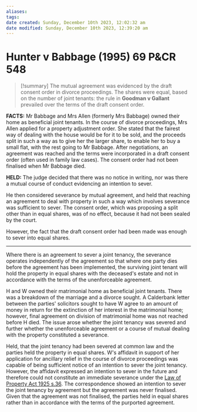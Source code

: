 ```yaml
---
aliases: 
tags: 
date created: Sunday, December 10th 2023, 12:02:32 am
date modified: Sunday, December 10th 2023, 12:39:20 am
---
```


# Hunter v Babbage (1995) 69 P&CR 548

> [!summary]
> The mutual agreement was evidenced by the draft consent order in divorce proceedings. The shares were equal, based on the number of joint tenants: the rule in **Goodman v Gallant** prevailed over the terms of the draft consent order.

**FACTS:** Mr Babbage and Mrs Allen (formerly Mrs Babbage) owned their home as beneficial joint tenants. In the course of divorce proceedings, Mrs Allen applied for a property adjustment order. She stated that the fairest way of dealing with the house would be for it to be sold, and the proceeds split in such a way as to give her the larger share, to enable her to buy a small flat, with the rest going to Mr Babbage. After negotiations, an agreement was reached and the terms were incorporated in a draft consent order (often used in family law cases). The consent order had not been finalised when Mr Babbage died.

**HELD:** The judge decided that there was no notice in writing, nor was there a mutual course of conduct evidencing an intention to sever.

He then considered severance by mutual agreement, and held that reaching an agreement to deal with property in such a way which involves severance was sufficient to sever. The consent order, which was proposing a split other than in equal shares, was of no effect, because it had not been sealed by the court.

However, the fact that the draft consent order had been made was enough to sever into equal shares.

---

Where there is an agreement to sever a joint tenancy, the severance operates independently of the agreement so that where one party dies before the agreement has been implemented, the surviving joint tenant will hold the property in equal shares with the deceased's estate and not in accordance with the terms of the unenforceable agreement.

H and W owned their matrimonial home as beneficial joint tenants. There was a breakdown of the marriage and a divorce sought. A Calderbank letter between the parties' solicitors sought to have W agree to an amount of money in return for the extinction of her interest in the matrimonial home; however, final agreement on division of matrimonial home was not reached before H died. The issue arose whether the joint tenancy was severed and further whether the unenforceable agreement or a course of mutual dealing with the property constituted a severance.

Held, that the joint tenancy had been severed at common law and the parties held the property in equal shares. W's affidavit in support of her application for ancillary relief in the course of divorce proceedings was capable of being sufficient notice of an intention to sever the joint tenancy. However, the affidavit expressed an intention to sever in the future and therefore could not constitute an immediate severance under the [Law of Property Act 1925 s.36](https://uk.westlaw.com/Document/I38D40C10E44811DA8D70A0E70A78ED65/View/FullText.html?originationContext=document&transitionType=DocumentItem&ppcid=fde3edfed4c14003afedd845b7ca4b75&contextData=(sc.Search)). The correspondence showed an intention to sever the joint tenancy by agreement but the agreement was never finalised. Given that the agreement was not finalised, the parties held in equal shares rather than in accordance with the terms of the purported agreement.

